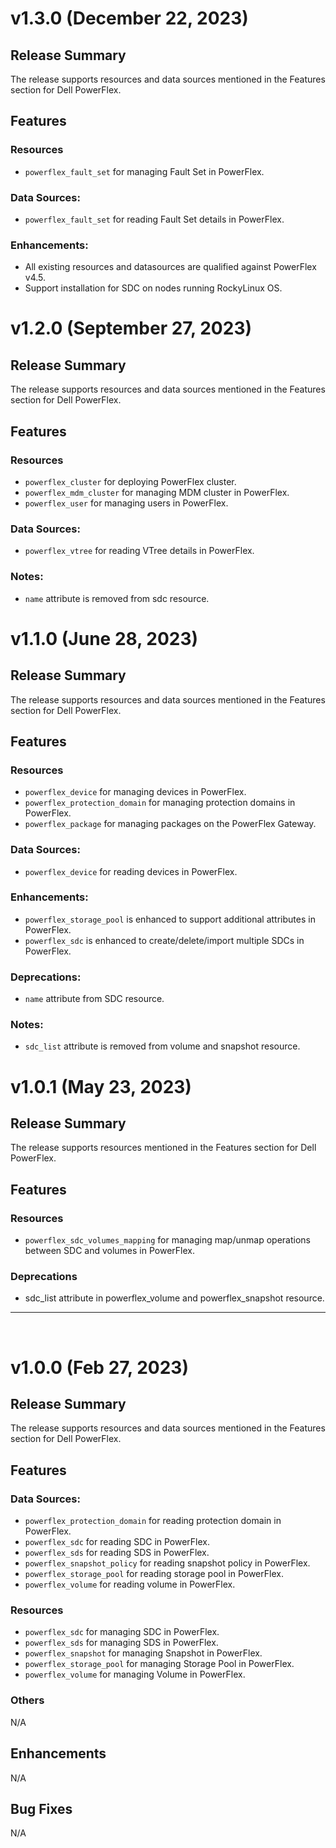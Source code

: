 <!--
Copyright (c) 2022-2024 Dell Inc., or its subsidiaries. All Rights Reserved.

Licensed under the Mozilla Public License Version 2.0 (the "License");
you may not use this file except in compliance with the License.
You may obtain a copy of the License at

    http://mozilla.org/MPL/2.0/


Unless required by applicable law or agreed to in writing, software
distributed under the License is distributed on an "AS IS" BASIS,
WITHOUT WARRANTIES OR CONDITIONS OF ANY KIND, either express or implied.
See the License for the specific language governing permissions and
limitations under the License.
-->

# v1.3.0 (December 22, 2023)
## Release Summary
The release supports resources and data sources mentioned in the Features section for Dell PowerFlex.
## Features

### Resources
* `powerflex_fault_set` for managing Fault Set in PowerFlex.

### Data Sources:
* `powerflex_fault_set` for reading Fault Set details in PowerFlex.

### Enhancements:
* All existing resources and datasources are qualified against PowerFlex v4.5.
* Support installation for SDC on nodes running RockyLinux OS.

# v1.2.0 (September 27, 2023)
## Release Summary
The release supports resources and data sources mentioned in the Features section for Dell PowerFlex.
## Features

### Resources
* `powerflex_cluster` for deploying PowerFlex cluster.
* `powerflex_mdm_cluster` for managing MDM cluster in PowerFlex.
* `powerflex_user` for managing users in PowerFlex.

### Data Sources:
* `powerflex_vtree` for reading VTree details in PowerFlex.

### Notes:
* `name` attribute is removed from sdc resource.

# v1.1.0 (June 28, 2023)
## Release Summary
The release supports resources and data sources mentioned in the Features section for Dell PowerFlex.
## Features

### Resources
* `powerflex_device` for managing devices in PowerFlex.
* `powerflex_protection_domain` for managing protection domains in PowerFlex.
* `powerflex_package` for managing packages on the PowerFlex Gateway.

### Data Sources:
* `powerflex_device` for reading devices in PowerFlex.

### Enhancements:
* `powerflex_storage_pool` is enhanced to support additional attributes in PowerFlex.
* `powerflex_sdc` is enhanced to create/delete/import multiple SDCs in PowerFlex.

### Deprecations:
* `name` attribute from SDC resource.

### Notes:
* `sdc_list` attribute is removed from volume and snapshot resource.

# v1.0.1 (May 23, 2023)
## Release Summary
The release supports resources mentioned in the Features section for Dell PowerFlex.
## Features

### Resources
* `powerflex_sdc_volumes_mapping` for managing map/unmap operations between SDC and volumes in PowerFlex.

### Deprecations
* sdc_list attribute in powerflex_volume and powerflex_snapshot resource.
***
<br>

# v1.0.0 (Feb 27, 2023)
## Release Summary
The release supports resources and data sources mentioned in the Features section for Dell PowerFlex.
## Features

### Data Sources:
* `powerflex_protection_domain` for reading protection domain in PowerFlex.
* `powerflex_sdc` for reading SDC in PowerFlex.
* `powerflex_sds` for reading SDS in PowerFlex.
* `powerflex_snapshot_policy` for reading snapshot policy in PowerFlex.
* `powerflex_storage_pool` for reading storage pool in PowerFlex.
* `powerflex_volume` for reading volume in PowerFlex.

### Resources
* `powerflex_sdc` for managing SDC in PowerFlex.
* `powerflex_sds` for managing SDS in PowerFlex.
* `powerflex_snapshot` for managing Snapshot in PowerFlex.
* `powerflex_storage_pool` for managing Storage Pool in PowerFlex.
* `powerflex_volume` for managing Volume in PowerFlex.

### Others
N/A
## Enhancements
N/A

## Bug Fixes
N/A

